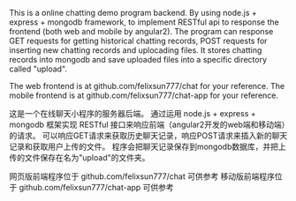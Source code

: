This is a online chatting demo program backend.
By using node.js + express + mongodb framework, to implement RESTful api to response the frontend (both web and mobile by angular2).
The program can response GET requests for getting historical chatting records, POST requests for inserting new chatting records and uplocading files.
It stores chatting records into mongodb and save uploaded files into a specific directory called "upload".

The web frontend is at 			github.com/felixsun777/chat 		for your reference.
The mobile frontend  is at 		github.com/felixsun777/chat-app 	for your reference.


这是一个在线聊天小程序的服务器后端。
通过运用 node.js + express + mongodb 框架实现 RESTful 接口来响应前端（angular2开发的web端和移动端）的请求。
可以响应GET请求来获取历史聊天记录，响应POST请求来插入新的聊天记录和获取用户上传的文件。
程序会把聊天记录保存到mongodb数据库，并把上传的文件保存在名为"upload"的文件夹。

网页版前端程序位于 	github.com/felixsun777/chat 		可供参考
移动版前端程序位于 	github.com/felixsun777/chat-app 	可供参考
